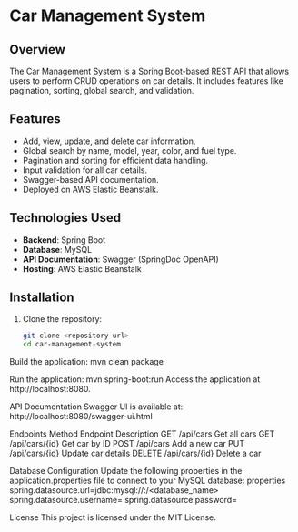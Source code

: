 # Car Management System

## Overview
The Car Management System is a Spring Boot-based REST API that allows users to perform CRUD operations on car details. It includes features like pagination, sorting, global search, and validation.

## Features
- Add, view, update, and delete car information.
- Global search by name, model, year, color, and fuel type.
- Pagination and sorting for efficient data handling.
- Input validation for all car details.
- Swagger-based API documentation.
- Deployed on AWS Elastic Beanstalk.

## Technologies Used
- **Backend**: Spring Boot
- **Database**: MySQL
- **API Documentation**: Swagger (SpringDoc OpenAPI)
- **Hosting**: AWS Elastic Beanstalk

## Installation
1. Clone the repository:
   ```bash
   git clone <repository-url>
   cd car-management-system
Build the application:
mvn clean package


Run the application:
mvn spring-boot:run
Access the application at http://localhost:8080.

API Documentation
Swagger UI is available at:
http://localhost:8080/swagger-ui.html

Endpoints
Method	Endpoint	Description
GET	/api/cars	Get all cars
GET	/api/cars/{id}	Get car by ID
POST	/api/cars	Add a new car
PUT	/api/cars/{id}	Update car details
DELETE	/api/cars/{id}	Delete a car


Database Configuration
Update the following properties in the application.properties file to connect to your MySQL database:
properties
spring.datasource.url=jdbc:mysql://<hostname>:<port>/<database_name>
spring.datasource.username=<username>
spring.datasource.password=<password>


License
This project is licensed under the MIT License.







